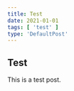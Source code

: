 ```yaml
---
title: Test
date: 2021-01-01
tags: [ 'test' ]
type: 'DefaultPost'
---
```


## Test

This is a test post.
